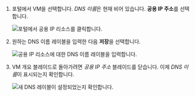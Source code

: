 
1. 포털에서 VM을 선택합니다. *DNS 이름*은 현재 비어 있습니다. **공용 IP 주소**를 선택합니다.
   
   ![포털에서 공용 IP 리소스를 클릭합니다.](./media/virtual-machines-common-portal-create-fqdn/locatePublicIP.PNG)

2. 원하는 DNS 이름 레이블을 입력한 다음 **저장**을 선택합니다.
   
   ![공용 IP 리소스에 대한 DNS 이름 레이블을 입력합니다.](./media/virtual-machines-common-portal-create-fqdn/dnsNameLabel.PNG)
 

3. VM 개요 블레이드로 돌아가려면 *공용 IP 주소* 블레이드를 닫습니다. 이제 *DNS 이름*이 표시되는지 확인합니다.
   
   ![새 DNS 레이블이 설정되었는지 확인합니다.](./media/virtual-machines-common-portal-create-fqdn/fqdnCreated.PNG)

